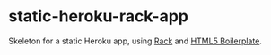 static-heroku-rack-app
======================

Skeleton for a static Heroku app, using [Rack](https://devcenter.heroku.com/articles/static-sites-ruby) and [HTML5 Boilerplate](http://html5boilerplate.com/).
